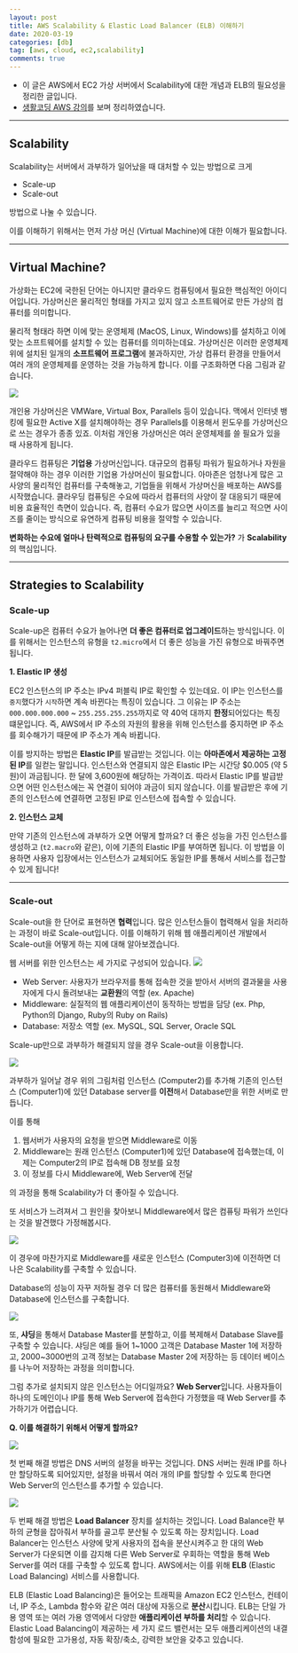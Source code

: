 ```yaml
---
layout: post
title: AWS Scalability & Elastic Load Balancer (ELB) 이해하기
date: 2020-03-19
categories: [db]
tag: [aws, cloud, ec2,scalability]
comments: true
---
```


* 이 글은 AWS에서 EC2 가상 서버에서 Scalability에 대한 개념과 ELB의 필요성을 정리한 글입니다.
* [생활코딩 AWS 강의](https://opentutorials.org/course/2717/11294)를 보며 정리하였습니다.

---
## **Scalability**

Scalability는 서버에서 과부하가 일어났을 때 대처할 수 있는 방법으로 크게 

* Scale-up
* Scale-out

방법으로 나눌 수 있습니다.

이를 이해하기 위해서는 먼저 가상 머신 (Virtual Machine)에 대한 이해가 필요합니다.

---
## **Virtual Machine?**

가상화는 EC2에 국한된 단어는 아니지만 클라우드 컴퓨팅에서 필요한 핵심적인 아이디어입니다. 
가상머신은 물리적인 형태를 가지고 있지 않고 소프트웨어로 만든 가상의 컴퓨터를 의미합니다.

물리적 형태라 하면 이에 맞는 운영체제 (MacOS, Linux, Windows)를 설치하고 이에 맞는 소프트웨어를 설치할 수 있는 컴퓨터를 의미하는데요.
가상머신은 이러한 운영체제 위에 설치된 일개의 **소프트웨어 프로그램**에 불과하지만, 가상 컴퓨터 환경을 만들어서 여러 개의 운영체제를 운영하는 것을 가능하게 합니다. 이를 구조화하면 다음 그림과 같습니다.

![](../images/aws-scale-1.png)

개인용 가상머신은 VMWare, Virtual Box, Parallels 등이 있습니다. 
맥에서 인터넷 뱅킹에 필요한 Active X를 설치해야하는 경우 Parallels를 이용해서 윈도우를 가상머신으로 쓰는 경우가 종종 있죠.
이처럼 개인용 가상머신은 여러 운영체제를 쓸 필요가 있을 때 사용하게 됩니다.

클라우드 컴퓨팅은 **기업용** 가상머신입니다. 대규모의 컴퓨팅 파워가 필요하거나 자원을 절약해야 하는 경우 이러한 기업용 가상머신이 필요합니다.
아마존은 엄청나게 많은 고사양의 물리적인 컴퓨터를 구축해놓고, 기업들을 위해서 가상머신을 배포하는 AWS를 시작했습니다.
클라우딩 컴퓨팅은 수요에 따라서 컴퓨터의 사양이 잘 대응되기 때문에 비용 효율적인 측면이 있습니다.
즉, 컴퓨터 수요가 많으면 사이즈를 늘리고 적으면 사이즈를 줄이는 방식으로 유연하게 컴퓨팅 비용을 절약할 수 있습니다. 

**변화하는 수요에 얼마나 탄력적으로 컴퓨팅의 요구를 수용할 수 있는가?** 가 **Scalability**의 핵심입니다.


---
## **Strategies to Scalability**
### **Scale-up**

Scale-up은 컴퓨터 수요가 늘어나면 **더 좋은 컴퓨터로 업그레이드**하는 방식입니다. 
이를 위해서는 인스턴스의 유형을 `t2.micro`에서 더 좋은 성능을 가진 유형으로 바꿔주면 됩니다. 


**1. Elastic IP 생성**

EC2 인스턴스의 IP 주소는 IPv4 퍼블릭 IP로 확인할 수 있는데요. 
이 IP는 인스턴스를 `중지`했다가 `시작`하면 계속 바뀐다는 특징이 있습니다.
그 이유는 IP 주소는 `000.000.000.000` ~ `255.255.255.255`까지로 약 40억 대까지 **한정**되어있다는 특징 떄문입니다. 
즉, AWS에서 IP 주소의 자원의 활용을 위해 인스턴스를 중지하면 IP 주소를 회수해가기 때문에 IP 주소가 계속 바뀝니다. 

이를 방지하는 방법은 **Elastic IP**를 발급받는 것입니다. 이는 **아마존에서 제공하는 고정된 IP**를 일컫는 말입니다. 
인스턴스와 연결되지 않은 Elastic IP는 시간당 $0.005 (약 5원)이 과금됩니다. 한 달에 3,600원에 해당하는 가격이죠. 
따라서 Elastic IP를 발급받으면 어떤 인스턴스에는 꼭 연결이 되어야 과금이 되지 않습니다.
이를 발급받은 후에 기존의 인스턴스에 연결하면 고정된 IP로 인스턴스에 접속할 수 있습니다.


**2. 인스턴스 교체**

만약 기존의 인스턴스에 과부하가 오면 어떻게 할까요? 
더 좋은 성능을 가진 인스턴스를 생성하고 (`t2.macro`와 같은), 이에 기존의 Elastic IP를 부여하면 됩니다. 이 방법을 이용하면 사용자 입장에서는 인스턴스가 교체되어도 동일한 IP를 통해서 서비스를 접근할 수 있게 됩니다!


---
### **Scale-out**

Scale-out을 한 단어로 표현하면 **협력**입니다. 많은 인스턴스들이 협력해서 일을 처리하는 과정이 바로 Scale-out입니다.
이를 이해하기 위해 웹 애플리케이션 개발에서 Scale-out을 어떻게 하는 지에 대해 알아보겠습니다.

웹 서버를 위한 인스턴스는 세 가지로 구성되어 있습니다.
![](../images/aws-scale-2.png)

* Web Server: 사용자가 브라우저를 통해 접속한 것을 받아서 서버의 결과물을 사용자에게 다시 돌려보내는 **교환원**의 역할 (ex. Apache)
* Middleware: 실질적의 웹 애플리케이션이 동작하는 방법을 담당 (ex. Php, Python의 Django, Ruby의 Ruby on Rails)
* Database: 저장소 역할 (ex. MySQL, SQL Server, Oracle SQL

Scale-up만으로 과부하가 해결되지 않을 경우 Scale-out을 이용합니다.

![](../images/aws-scale-3.png)

과부하가 일어날 경우 위의 그림처럼 인스턴스 (Computer2)를 추가해 기존의 인스턴스 (Computer1)에 있던 Database server를 **이전**해서 Database만을 위한 서버로 만듭니다.

이를 통해
1. 웹서버가 사용자의 요청을 받으면 Middleware로 이동
2. Middleware는 원래 인스턴스 (Computer1)에 있던 Database에 접속했는데, 이제는 Computer2의 IP로 접속해 DB 정보를 요청
3. 이 정보를 다시 Middleware에, Web Server에 전달

의 과정을 통해 Scalability가 더 좋아질 수 있습니다. 

또 서비스가 느려져서 그 원인을 찾아보니 Middleware에서 많은 컴퓨팅 파워가 쓰인다는 것을 발견했다 가정해봅시다.

![](../images/aws-scale-4.png)

이 경우에 마찬가지로 Middleware를 새로운 인스턴스 (Computer3)에 이전하면 더 나은 Scalability를 구축할 수 있습니다.

Database의 성능이 자꾸 저하될 경우 더 많은 컴퓨터를 동원해서 Middleware와 Database에 인스턴스를 구축합니다.

![](../images/aws-scale-5.png)

또, **샤딩**을 통해서 Database Master를 분할하고, 이를 복제해서 Database Slave를 구축할 수 있습니다.
샤딩은 예를 들어 1~1000 고객은 Database Master 1에 저장하고, 2000~3000번의 고객 정보는 Database Master 2에 저장하는 등 
데이터 베이스를 나누어 저장하는 과정을 의미합니다.

그럼 추가로 설치되지 않은 인스턴스는 어디일까요? **Web Server**입니다.
사용자들이 하나의 도메인이나 IP를 통해 Web Server에 접속한다 가정했을 때 Web Server를 추가하기가 어렵습니다.

**Q. 이를 해결하기 위해서 어떻게 할까요?**

![](../images/aws-scale-sol1.png)

첫 번째 해결 방법은 DNS 서버의 설정을 바꾸는 것입니다. DNS 서버는 원래 IP를 하나만 할당하도록 되어있지만, 설정을 바꿔서 여러 개의 IP를 할당할 수 있도록 한다면 Web Server의 인스턴스를 추가할 수 있습니다.

![](../images/aws-scale-sol2.png)

두 번째 해결 방법은 **Load Balancer** 장치를 설치하는 것입니다. 
Load Balance란 부하의 균형을 잡아줘서 부하를 골고루 분산될 수 있도록 하는 장치입니다. Load Balancer는 인스턴스 사양에 맞게 사용자의 접속을 분산시켜주고 한 대의 Web Server가 다운되면 이를 감지해 다른 Web Server로 우회하는 역할을 통해 Web Server를 여러 대를 구축할 수 있도록 합니다. AWS에서는 이를 위해 **ELB** (Elastic Load Balancing) 서비스를 사용합니다.


ELB (Elastic Load Balancing)은 들어오는 트래픽을 Amazon EC2 인스턴스, 컨테이너, IP 주소, Lambda 함수와 같은 여러 대상에 자동으로 **분산**시킵니다. ELB는 단일 가용 영역 또는 여러 가용 영역에서 다양한 **애플리케이션 부하를 처리**할 수 있습니다. Elastic Load Balancing이 제공하는 세 가지 로드 밸런서는 모두 애플리케이션의 내결함성에 필요한 고가용성, 자동 확장/축소, 강력한 보안을 갖추고 있습니다.

